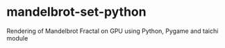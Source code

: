 # mandelbrot-set-python
Rendering of Mandelbrot Fractal on GPU using Python, Pygame and taichi module

